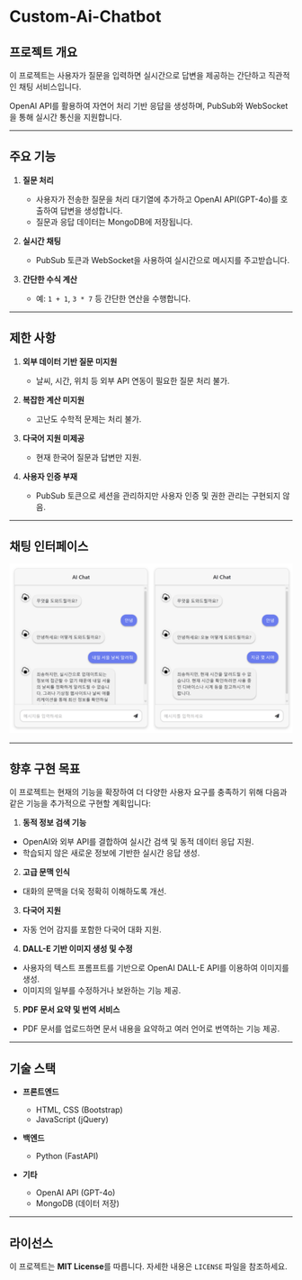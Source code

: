 # Custom-Ai-Chatbot


## 프로젝트 개요



이 프로젝트는 사용자가 질문을 입력하면 실시간으로 답변을 제공하는 간단하고 직관적인 채팅 서비스입니다.

OpenAI API를 활용하여 자연어 처리 기반 응답을 생성하며, PubSub와 WebSocket을 통해 실시간 통신을 지원합니다.



---


## 주요 기능



1. **질문 처리**
   - 사용자가 전송한 질문을 처리 대기열에 추가하고 OpenAI API(GPT-4o)를 호출하여 답변을 생성합니다.
   - 질문과 응답 데이터는 MongoDB에 저장됩니다.

2. **실시간 채팅**
   - PubSub 토큰과 WebSocket을 사용하여 실시간으로 메시지를 주고받습니다.

3. **간단한 수식 계산**
   - 예: `1 + 1`, `3 * 7` 등 간단한 연산을 수행합니다.



---



## 제한 사항


1. **외부 데이터 기반 질문 미지원**
   - 날씨, 시간, 위치 등 외부 API 연동이 필요한 질문 처리 불가.
   
2. **복잡한 계산 미지원**
   - 고난도 수학적 문제는 처리 불가.

3. **다국어 지원 미제공**
   - 현재 한국어 질문과 답변만 지원.

4. **사용자 인증 부재**
   - PubSub 토큰으로 세션을 관리하지만 사용자 인증 및 권한 관리는 구현되지 않음.



---



## 채팅 인터페이스

![Chat UI Screenshot](image/chatbot.png)



---



## 향후 구현 목표


이 프로젝트는 현재의 기능을 확장하여 더 다양한 사용자 요구를 충족하기 위해 다음과 같은 기능을 추가적으로 구현할 계획입니다:

1. **동적 정보 검색 기능**
- OpenAI와 외부 API를 결합하여 실시간 검색 및 동적 데이터 응답 지원.
- 학습되지 않은 새로운 정보에 기반한 실시간 응답 생성.

2. **고급 문맥 인식**
- 대화의 문맥을 더욱 정확히 이해하도록 개선.

3. **다국어 지원**
- 자동 언어 감지를 포함한 다국어 대화 지원.

4. **DALL-E 기반 이미지 생성 및 수정**
- 사용자의 텍스트 프롬프트를 기반으로 OpenAI DALL-E API를 이용하여 이미지를 생성.
- 이미지의 일부를 수정하거나 보완하는 기능 제공.

5. **PDF 문서 요약 및 번역 서비스**
- PDF 문서를 업로드하면 문서 내용을 요약하고 여러 언어로 번역하는 기능 제공.



---



## 기술 스택



- **프론트엔드**
  - HTML, CSS (Bootstrap)
  - JavaScript (jQuery)

- **백엔드**
  - Python (FastAPI)

- **기타**
  - OpenAI API (GPT-4o)
  - MongoDB (데이터 저장)



---



## 라이선스

이 프로젝트는 **MIT License**를 따릅니다. 자세한 내용은 `LICENSE` 파일을 참조하세요.
